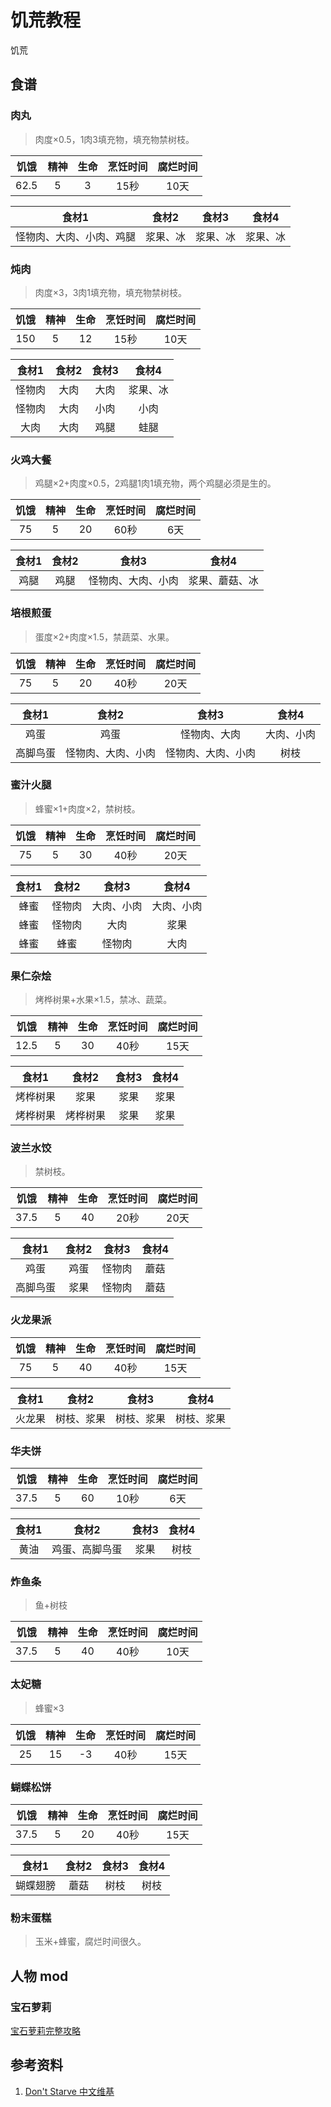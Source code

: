 # 饥荒教程


饥荒

<!--more-->

## 食谱

### 肉丸

> 肉度×0.5，1肉3填充物，填充物禁树枝。

| 饥饿 | 精神 | 生命 | 烹饪时间 | 腐烂时间 |
|:---:|:---:|:---:|:---:|:---:|
| 62\.5 | 5 | 3 | 15秒 | 10天 |

| 食材1 | 食材2 | 食材3 | 食材4 |
|:---:|:---:|:---:|:---:|
| 怪物肉、大肉、小肉、鸡腿 | 浆果、冰 | 浆果、冰 | 浆果、冰 |

### 炖肉

> 肉度×3，3肉1填充物，填充物禁树枝。

| 饥饿 | 精神 | 生命 | 烹饪时间 | 腐烂时间 |
|:---:|:---:|:---:|:---:|:---:|
| 150 | 5 | 12 | 15秒 | 10天 |

| 食材1 | 食材2 | 食材3 | 食材4 |
|:---:|:---:|:---:|:---:|
| 怪物肉 | 大肉 | 大肉 | 浆果、冰 |
| 怪物肉 | 大肉 | 小肉 | 小肉 |
| 大肉 | 大肉 | 鸡腿 | 蛙腿 |

### 火鸡大餐

> 鸡腿×2+肉度×0.5，2鸡腿1肉1填充物，两个鸡腿必须是生的。

| 饥饿 | 精神 | 生命 | 烹饪时间 | 腐烂时间 |
|:---:|:---:|:---:|:---:|:---:|
| 75 | 5 | 20 | 60秒 | 6天 |

| 食材1 | 食材2 | 食材3 | 食材4 |
|:---:|:---:|:---:|:---:|
| 鸡腿 | 鸡腿 | 怪物肉、大肉、小肉 | 浆果、蘑菇、冰 |

### 培根煎蛋

> 蛋度×2+肉度×1.5，禁蔬菜、水果。

| 饥饿 | 精神 | 生命 | 烹饪时间 | 腐烂时间 |
|:---:|:---:|:---:|:---:|:---:|
| 75 | 5 | 20 | 40秒 | 20天 |

| 食材1 | 食材2 | 食材3 | 食材4 |
|:---:|:---:|:---:|:---:|
| 鸡蛋 | 鸡蛋 | 怪物肉、大肉 | 大肉、小肉 |
| 高脚鸟蛋 | 怪物肉、大肉、小肉 | 怪物肉、大肉、小肉 | 树枝 |

### 蜜汁火腿

> 蜂蜜×1+肉度×2，禁树枝。

| 饥饿 | 精神 | 生命 | 烹饪时间 | 腐烂时间 |
|:---:|:---:|:---:|:---:|:---:|
| 75 | 5 | 30 | 40秒 | 20天 |

| 食材1 | 食材2 | 食材3 | 食材4 |
|:---:|:---:|:---:|:---:|
| 蜂蜜 | 怪物肉 | 大肉、小肉 | 大肉、小肉 |
| 蜂蜜 | 怪物肉 | 大肉 | 浆果 |
| 蜂蜜 | 蜂蜜 | 怪物肉 | 大肉 |

### 果仁杂烩

> 烤桦树果+水果×1.5，禁冰、蔬菜。

| 饥饿 | 精神 | 生命 | 烹饪时间 | 腐烂时间 |
|:---:|:---:|:---:|:---:|:---:|
| 12\.5 | 5 | 30 | 40秒 | 15天 |

| 食材1 | 食材2 | 食材3 | 食材4 |
|:---:|:---:|:---:|:---:|
| 烤桦树果 | 浆果 | 浆果 | 浆果 |
| 烤桦树果 | 烤桦树果 | 浆果 | 浆果 |

### 波兰水饺

> 禁树枝。

| 饥饿 | 精神 | 生命 | 烹饪时间 | 腐烂时间 |
|:---:|:---:|:---:|:---:|:---:|
| 37\.5 | 5 | 40 | 20秒 | 20天 |

| 食材1 | 食材2 | 食材3 | 食材4 |
|:---:|:---:|:---:|:---:|
| 鸡蛋 | 鸡蛋 | 怪物肉 | 蘑菇 |
| 高脚鸟蛋 | 浆果 | 怪物肉 | 蘑菇 |

### 火龙果派

| 饥饿 | 精神 | 生命 | 烹饪时间 | 腐烂时间 |
|:---:|:---:|:---:|:---:|:---:|
| 75 | 5 | 40 | 40秒 | 15天 |

| 食材1 | 食材2 | 食材3 | 食材4 |
|:---:|:---:|:---:|:---:|
| 火龙果 | 树枝、浆果 | 树枝、浆果 | 树枝、浆果 |

### 华夫饼

| 饥饿 | 精神 | 生命 | 烹饪时间 | 腐烂时间 |
|:---:|:---:|:---:|:---:|:---:|
| 37\.5 | 5 | 60 | 10秒 | 6天 |

| 食材1 | 食材2 | 食材3 | 食材4 |
|:---:|:---:|:---:|:---:|
| 黄油 | 鸡蛋、高脚鸟蛋 | 浆果 | 树枝 |

### 炸鱼条

> 鱼+树枝

| 饥饿 | 精神 | 生命 | 烹饪时间 | 腐烂时间 |
|:---:|:---:|:---:|:---:|:---:|
| 37\.5 | 5 | 40 | 40秒 | 10天 |

### 太妃糖

> 蜂蜜×3

| 饥饿 | 精神 | 生命 | 烹饪时间 | 腐烂时间 |
|:---:|:---:|:---:|:---:|:---:|
| 25 | 15 | -3 | 40秒 | 15天 |

### 蝴蝶松饼

| 饥饿 | 精神 | 生命 | 烹饪时间 | 腐烂时间 |
|:---:|:---:|:---:|:---:|:---:|
| 37\.5 | 5 | 20 | 40秒 | 15天 |

| 食材1 | 食材2 | 食材3 | 食材4 |
|:---:|:---:|:---:|:---:|
| 蝴蝶翅膀 | 蘑菇 | 树枝 | 树枝 |

### 粉末蛋糕

> 玉米+蜂蜜，腐烂时间很久。

## 人物 mod

### 宝石萝莉

[宝石萝莉完整攻略](https://tieba.baidu.com/p/6735013641?fr=ala0&pstaala=2&tpl=5&fid=1582905&red_tag=2849882697)

## 参考资料

1. [Don't Starve 中文维基](https://dontstarve.fandom.com/zh/)

